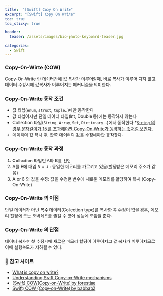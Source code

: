 ```yaml
---
title:  "[Swift] Copy On Write"
excerpt: "[Swift] Copy On Write"
toc: true
toc_sticky: true

header:
  teaser: /assets/images/bio-photo-keyboard-teaser.jpg

categories:
  - Swift
---
```


### Copy-On-Wirte (COW)
Copy-On-Write 란 데이터간에 값 복사가 이루어질때, 바로 복사가 이루어 지지 않고 데이터 수정시에 값복사가 이루어지는 메커니즘을 의미한다.

### Copy-On-Write 동작 조건
- 값 타입(`enum`, `struct`, `tuple`..)에만 동작한다
- 값 타입이지만 단일 데이터 타입(Int, Double 등)에는 동작하지 않는다
- Collection 타입(`String`, `Array`, `Set`, `Dictionary` ..)에서 동작한다
*[`String` 의 경우 문자길이가 15 를 초과해야만 Copy-On-Write가 동작하는 것처럼 보인다.](https://forestjae.tistory.com/30)
- 데이터의 값 복사 후, 한쪽 데이터의 값을 수정해야만 동작한다.

### Copy-On-Write 동작 과정
1. Collection 타입인 A와 B를 선언
2. A를 B에 대입 `B = A` : 동일한 메모리를 가르키고 있음(할당받은 메모리 주소가 같음)
3. A or B 의 값을 수정: 값을 수정한 변수에 새로운 메모리를 할당하여 복사 (Copy-On-Write)

### Copy-On-Write 의 이점
단일 데이터가 아닌 복수 데이터(Collection type)를 복사한 후 수정이 없을 경우, 메모리 할당에 드는 오버헤드를 줄일 수 있어 성능에 도움을 준다. 

### Copy-On-Write 의 단점
데이터 복사후 첫 수정시에 새로운 메모리 할당이 이루어지고 값 복사가 이루어지므로 이때 실행속도가 저하될 수 있다.

### 📝 참고 사이트
- [What is copy on write?](https://www.hackingwithswift.com/example-code/language/what-is-copy-on-write)
- [Understanding Swift Copy-on-Write mechanisms](https://medium.com/@lucianoalmeida1/understanding-swift-copy-on-write-mechanisms-52ac31d68f2f)
- [[Swift] COW(Copy-on-Write) by forestjae](https://forestjae.tistory.com/30)
- [Swift) COW (Copy-on-Write) by babbab2](https://babbab2.tistory.com/18)
